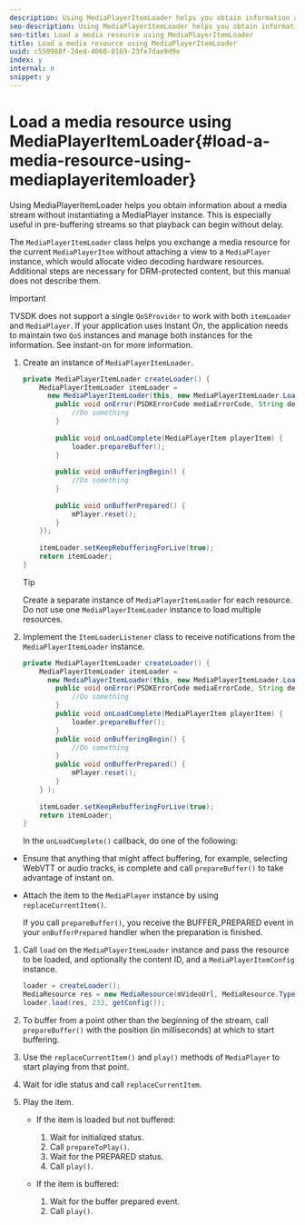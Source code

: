 ```yaml
---
description: Using MediaPlayerItemLoader helps you obtain information about a media stream without instantiating a MediaPlayer instance. This is especially useful in pre-buffering streams so that playback can begin without delay.
seo-description: Using MediaPlayerItemLoader helps you obtain information about a media stream without instantiating a MediaPlayer instance. This is especially useful in pre-buffering streams so that playback can begin without delay.
seo-title: Load a media resource using MediaPlayerItemLoader
title: Load a media resource using MediaPlayerItemLoader
uuid: c550988f-24ed-4060-8169-23fe7dae9d9e
index: y
internal: n
snippet: y
---
```


# Load a media resource using MediaPlayerItemLoader{#load-a-media-resource-using-mediaplayeritemloader}

Using MediaPlayerItemLoader helps you obtain information about a media stream without instantiating a MediaPlayer instance. This is especially useful in pre-buffering streams so that playback can begin without delay.

The `MediaPlayerItemLoader` class helps you exchange a media resource for the current `MediaPlayerItem` without attaching a view to a `MediaPlayer` instance, which would allocate video decoding hardware resources. Additional steps are necessary for DRM-protected content, but this manual does not describe them.

>[!IMPORTANT]
>
>TVSDK does not support a single `QoSProvider` to work with both `itemLoader` and `MediaPlayer`. If your application uses Instant On, the application needs to maintain two `QoS` instances and manage both instances for the information. See  instant-on  for more information.

1. Create an instance of `MediaPlayerItemLoader`.

   ```java
   private MediaPlayerItemLoader createLoader() { 
       MediaPlayerItemLoader itemLoader =   
         new MediaPlayerItemLoader(this, new MediaPlayerItemLoader.LoaderListener() { 
           public void onError(PSDKErrorCode mediaErrorCode, String description) { 
               //Do something 
           } 
    
           public void onLoadComplete(MediaPlayerItem playerItem) { 
               loader.prepareBuffer(); 
           } 
    
           public void onBufferingBegin() { 
               //Do something 
           } 
    
           public void onBufferPrepared() { 
               mPlayer.reset(); 
           }  
       }); 
    
       itemLoader.setKeepRebufferingForLive(true); 
       return itemLoader; 
   } 
   
   ```

   >[!TIP]
   >
   >Create a separate instance of `MediaPlayerItemLoader` for each resource. Do not use one `MediaPlayerItemLoader` instance to load multiple resources.

1. Implement the `ItemLoaderListener` class to receive notifications from the `MediaPlayerItemLoader` instance.

   ```java
   private MediaPlayerItemLoader createLoader() { 
       MediaPlayerItemLoader itemLoader =   
         new MediaPlayerItemLoader(this, new MediaPlayerItemLoader.LoaderListener() { 
           public void onError(PSDKErrorCode mediaErrorCode, String description) { 
               //Do something 
           } 
           public void onLoadComplete(MediaPlayerItem playerItem) { 
               loader.prepareBuffer(); 
           } 
           public void onBufferingBegin() { 
               //Do something 
           } 
           public void onBufferPrepared() { 
               mPlayer.reset(); 
           }  
       } ); 
     
       itemLoader.setKeepRebufferingForLive(true); 
       return itemLoader; 
   }
   ```

   In the `onLoadComplete()` callback, do one of the following:

* Ensure that anything that might affect buffering, for example, selecting WebVTT or audio tracks, is complete and call `prepareBuffer()` to take advantage of instant on. 
* Attach the item to the `MediaPlayer` instance by using `replaceCurrentItem()`.

   If you call `prepareBuffer()`, you receive the BUFFER_PREPARED event in your `onBufferPrepared` handler when the preparation is finished. 
1. Call `load` on the `MediaPlayerItemLoader` instance and pass the resource to be loaded, and optionally the content ID, and a `MediaPlayerItemConfig` instance.

   ```java
   loader = createLoader(); 
   MediaResource res = new MediaResource(mVideoUrl, MediaResource.Type.HLS, metadata); 
   loader.load(res, 233, getConfig());
   ```

1. To buffer from a point other than the beginning of the stream, call `prepareBuffer()` with the position (in milliseconds) at which to start buffering.
1. Use the `replaceCurrentItem()` and `play()` methods of `MediaPlayer` to start playing from that point.
1. Wait for idle status and call `replaceCurrentItem`.
1. Play the item.

    * If the item is loaded but not buffered:

        1. Wait for initialized status. 
        1. Call `prepareToPlay()`. 
        1. Wait for the PREPARED status. 
        1. Call `play()`.

    * If the item is buffered:

        1. Wait for the buffer prepared event. 
        1. Call `play()`.

